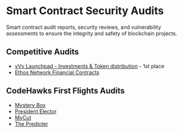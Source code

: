 # Smart Contract Security Audits

Smart contract audit reports, security reviews, and vulnerability assessments to ensure the integrity and safety of blockchain projects.

## Competitive Audits

- [vVv Launchpad - Investments & Token distribution](https://audits.sherlock.xyz/contests/647) - 1st place
- [Ethos Network Financial Contracts](https://audits.sherlock.xyz/contests/675)

## CodeHawks First Flights Audits

- [Mystery Box](https://codehawks.cyfrin.io/c/2024-09-mystery-box)
- [President Elector](https://codehawks.cyfrin.io/c/2024-09-president-elector)
- [MyCut](https://codehawks.cyfrin.io/c/2024-08-MyCut)
- [The Predicter](https://codehawks.cyfrin.io/c/2024-07-the-predicter)